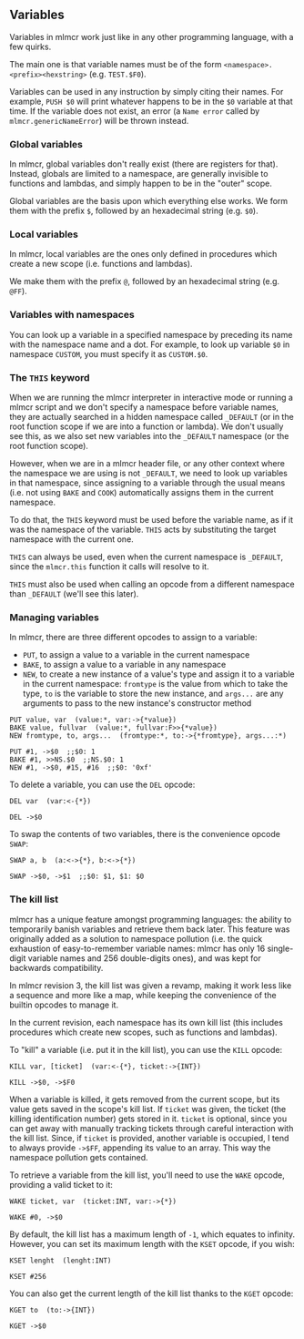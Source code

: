 ## Variables

Variables in mlmcr work just like in any other programming language, with a few quirks.

The main one is that variable names must be of the form `<namespace>.<prefix><hexstring>` (e.g. `TEST.$F0`).

Variables can be used in any instruction by simply citing their names.
For example, `PUSH $0` will print whatever happens to be in the `$0` variable at that time. If the variable does not exist, an error (a `Name error` called by `mlmcr.genericNameError`) will be thrown instead.

### Global variables

In mlmcr, global variables don't really exist (there are registers for that).
Instead, globals are limited to a namespace, are generally invisible to functions and lambdas, and simply happen to be in the "outer" scope.

Global variables are the basis upon which everything else works.
We form them with the prefix `$`, followed by an hexadecimal string (e.g. `$0`).

### Local variables

In mlmcr, local variables are the ones only defined in procedures which create a new scope (i.e. functions and lambdas).

We make them with the prefix `@`, followed by an hexadecimal string (e.g. `@FF`).

### Variables with namespaces

You can look up a variable in a specified namespace by preceding its name with the namespace name and a dot.
For example, to look up variable `$0` in namespace `CUSTOM`, you must specify it as `CUSTOM.$0`.

### The `THIS` keyword

When we are running the mlmcr interpreter in interactive mode or running a mlmcr script and we don't specify a namespace before variable names, they are actually searched in a hidden namespace called `_DEFAULT` (or in the root function scope if we are into a function or lambda).
We don't usually see this, as we also set new variables into the `_DEFAULT` namespace (or the root function scope).

However, when we are in a mlmcr header file, or any other context where the namespace we are using is not `_DEFAULT`, we need to look up variables in that namespace, since assigning to a variable through the usual means (i.e. not using `BAKE` and `COOK`) automatically assigns them in the current namespace.

To do that, the `THIS` keyword must be used before the variable name, as if it was the namespace of the variable.
`THIS` acts by substituting the target namespace with the current one.

`THIS` can always be used, even when the current namespace is `_DEFAULT`, since the `mlmcr.this` function it calls will resolve to it.

`THIS` must also be used when calling an opcode from a different namespace than `_DEFAULT` (we'll see this later).

### Managing variables

In mlmcr, there are three different opcodes to assign to a variable:
- `PUT`, to assign a value to a variable in the current namespace
- `BAKE`, to assign a value to a variable in any namespace
- `NEW`, to create a new instance of a value's type and assign it to a variable in the current namespace: `fromtype` is the value from which to take the type, `to` is the variable to store the new instance, and `args...` are any arguments to pass to the new instance's constructor method

```
PUT value, var  (value:*, var:->{*value})
BAKE value, fullvar  (value:*, fullvar:F>>{*value})
NEW fromtype, to, args...  (fromtype:*, to:->{*fromtype}, args...:*)

PUT #1, ->$0  ;;$0: 1
BAKE #1, >>NS.$0  ;;NS.$0: 1
NEW #1, ->$0, #15, #16  ;;$0: '0xf'
```

To delete a variable, you can use the `DEL` opcode:
```
DEL var  (var:<-{*})

DEL ->$0
```

To swap the contents of two variables, there is the convenience opcode `SWAP`:
```
SWAP a, b  (a:<->{*}, b:<->{*})

SWAP ->$0, ->$1  ;;$0: $1, $1: $0
```

### The kill list

mlmcr has a unique feature amongst programming languages: the ability to temporarily banish variables and retrieve them back later.
This feature was originally added as a solution to namespace pollution (i.e. the quick exhaustion of easy-to-remember variable names: mlmcr has only 16 single-digit variable names and 256 double-digits ones), and was kept for backwards compatibility.

In mlmcr revision 3, the kill list was given a revamp, making it work less like a sequence and more like a map, while keeping the convenience of the builtin opcodes to manage it.

In the current revision, each namespace has its own kill list (this includes procedures which create new scopes, such as functions and lambdas).

To "kill" a variable (i.e. put it in the kill list), you can use the `KILL` opcode:
```
KILL var, [ticket]  (var:<-{*}, ticket:->{INT})

KILL ->$0, ->$F0
```
When a variable is killed, it gets removed from the current scope, but its value gets saved in the scope's kill list. If `ticket` was given, the ticket (the killing identification number) gets stored in it.
`ticket` is optional, since you can get away with manually tracking tickets through careful interaction with the kill list.
Since, if `ticket` is provided, another variable is occupied, I tend to always provide `->$FF`, appending its value to an array. This way the namespace pollution gets contained.

To retrieve a variable from the kill list, you'll need to use the `WAKE` opcode, providing a valid ticket to it:
```
WAKE ticket, var  (ticket:INT, var:->{*})

WAKE #0, ->$0
```

By default, the kill list has a maximum length of `-1`, which equates to infinity.
However, you can set its maximum length with the `KSET` opcode, if you wish:
```
KSET lenght  (lenght:INT)

KSET #256
```

You can also get the current length of the kill list thanks to the `KGET` opcode:
```
KGET to  (to:->{INT})

KGET ->$0
```
